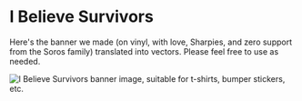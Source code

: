 # I Believe Survivors

Here's the banner we made (on vinyl, with love, Sharpies, and zero support from the Soros family) translated into vectors. Please feel free to use as needed.

<img src="https://raw.githubusercontent.com/kentbrew/i-believe-survivors/master/believe.png" alt="I Believe Survivors banner image, suitable for t-shirts, bumper stickers, etc."/>
